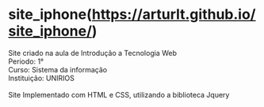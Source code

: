 # site_iphone(https://arturlt.github.io/site_iphone/)
Site criado na aula de Introdução a Tecnologia Web<br>
Periodo: 1°<br>
Curso: Sistema da informação<br>
Instituição: UNIRIOS<br>
<br>
Site Implementado com HTML e CSS, utilizando a biblioteca Jquery
